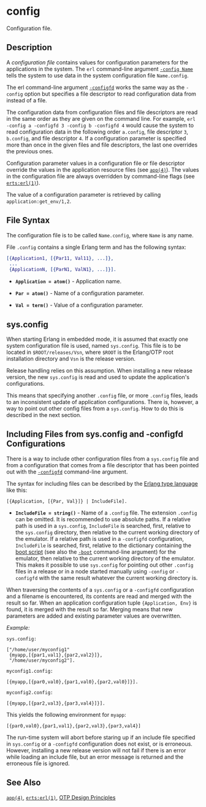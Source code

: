 <!--
%CopyrightBegin%

SPDX-License-Identifier: Apache-2.0

Copyright Ericsson AB 2023-2025. All Rights Reserved.

Licensed under the Apache License, Version 2.0 (the "License");
you may not use this file except in compliance with the License.
You may obtain a copy of the License at

    http://www.apache.org/licenses/LICENSE-2.0

Unless required by applicable law or agreed to in writing, software
distributed under the License is distributed on an "AS IS" BASIS,
WITHOUT WARRANTIES OR CONDITIONS OF ANY KIND, either express or implied.
See the License for the specific language governing permissions and
limitations under the License.

%CopyrightEnd%
-->
# config

Configuration file.

## Description

A _configuration file_ contains values for configuration parameters for the
applications in the system. The `erl` command-line argument
[`-config Name`](`e:erts:erl_cmd.md#config`) tells the system to use data in the
system configuration file `Name.config`.

The erl command-line argument [`-configfd`](`e:erts:erl_cmd.md#configfd`) works
the same way as the `-config` option but specifies a file descriptor to read
configuration data from instead of a file.

The configuration data from configuration files and file descriptors are read in
the same order as they are given on the command line. For example,
`erl -config a -configfd 3 -config b -configfd 4` would cause the system to read
configuration data in the following order `a.config`, file descriptor `3`,
`b.config`, and file descriptor `4`. If a configuration parameter is specified
more than once in the given files and file descriptors, the last one overrides
the previous ones.

Configuration parameter values in a configuration file or file descriptor
override the values in the application resource files (see [`app(4)`](app.md)).
The values in the configuration file are always overridden by command-line flags
(see [`erts:erl(1)`](`e:erts:erl_cmd.md`)).

The value of a configuration parameter is retrieved by calling
`application:get_env/1,2`.

## File Syntax

The configuration file is to be called `Name.config`, where `Name` is any name.

File `.config` contains a single Erlang term and has the following syntax:

```erlang
[{Application1, [{Par11, Val11}, ...]},
 ...
 {ApplicationN, [{ParN1, ValN1}, ...]}].
```

- **`Application = atom()`** - Application name.

- **`Par = atom()`** - Name of a configuration parameter.

- **`Val = term()`** - Value of a configuration parameter.

## sys.config

When starting Erlang in embedded mode, it is assumed that exactly one system
configuration file is used, named `sys.config`. This file is to be located in
`$ROOT/releases/Vsn`, where `$ROOT` is the Erlang/OTP root installation
directory and `Vsn` is the release version.

Release handling relies on this assumption. When installing a new release
version, the new `sys.config` is read and used to update the application's
configurations.

This means that specifying another `.config` file, or more `.config` files,
leads to an inconsistent update of application configurations. There is,
however, a way to point out other config files from a `sys.config`. How to do
this is described in the next section.

## Including Files from sys.config and -configfd Configurations

There is a way to include other configuration files from a `sys.config` file and
from a configuration that comes from a file descriptor that has been pointed out
with the [`-configfd`](`e:erts:erl_cmd.md#configfd`) command-line argument.

The syntax for including files can be described by the
[Erlang type language](`e:system:typespec.md`) like this:

```text
[{Application, [{Par, Val}]} | IncludeFile].
```

- **`IncludeFile = string()`** - Name of a `.config` file. The extension
  `.config` can be omitted. It is recommended to use absolute paths. If a
  relative path is used in a `sys.config`, `IncludeFile` is searched, first,
  relative to the `sys.config` directory, then relative to the current working
  directory of the emulator. If a relative path is used in a `-configfd`
  configuration, `IncludeFile` is searched, first, relative to the dictionary
  containing the [boot script](`e:sasl:script.md`) (see also the
  [`-boot`](`e:erts:erl_cmd.md#boot`) command-line argument) for the emulator,
  then relative to the current working directory of the emulator. This makes it
  possible to use `sys.config` for pointing out other `.config` files in a
  release or in a node started manually using `-config` or `-configfd` with the
  same result whatever the current working directory is.

When traversing the contents of a `sys.config` or a `-configfd` configuration
and a filename is encountered, its contents are read and merged with the result
so far. When an application configuration tuple `{Application, Env}` is found,
it is merged with the result so far. Merging means that new parameters are added
and existing parameter values are overwritten.

_Example:_

```text
sys.config:

["/home/user/myconfig1"
 {myapp,[{par1,val1},{par2,val2}]},
 "/home/user/myconfig2"].

myconfig1.config:

[{myapp,[{par0,val0},{par1,val0},{par2,val0}]}].

myconfig2.config:

[{myapp,[{par2,val3},{par3,val4}]}].
```

This yields the following environment for `myapp`:

```text
[{par0,val0},{par1,val1},{par2,val3},{par3,val4}]
```

The run-time system will abort before staring up if an include file specified in
`sys.config` or a `-configfd` configuration does not exist, or is erroneous.
However, installing a new release version will not fail if there is an error
while loading an include file, but an error message is returned and the
erroneous file is ignored.

## See Also

[`app(4)`](app.md), [`erts:erl(1)`](`e:erts:erl_cmd.md`),
[OTP Design Principles](`e:system:design_principles.md`)
